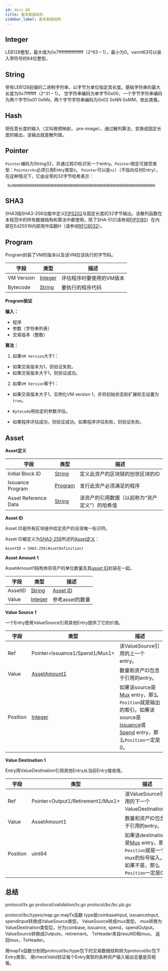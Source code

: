 ```yaml
---
id: docs_68
title: 基本数据结构
sidebar_label: 基本数据结构
---
```


## Integer

LEB128整型，最大值为0x7fffffffffffffffff（2^63 – 1），最小为0。varint63可以装入带符号的64位整型。

## String

带有LEB128前缀的二进制字符串，以字节为单位指定其长度。基础字符串的最大长度为0x7fffffff（2^31 – 1）。
空字符串编码为单字节0x00，一个字节字符串编码为两个字节0x01 0xNN，两个字节字符串编码为0x02 0xNN 0xMM，依此类推。

## Hash

把任意长度的输入（又叫做预映射， pre-image），通过散列算法，变换成固定长度的输出，该输出就是散列值。

## Pointer

`Pointer`编码为String32，并通过其ID标识另一个entry。`Pointer`限定可接受类型：`Pointer<X>`必须引用Entry类型`X`。
`Pointer`可以是`nil`（不指向任何Entry），在这种情况下，它由全零的32字节哈希表示：

     0x0000000000000000000000000000000000000000000000000000000000000000

## SHA3

SHA3指SHA3​​-256功能中定义[FIPS202](https://dx.doi.org/10.6028/NIST.FIPS.202)与固定长度的32字节输出。该散列函数在本规范中的所有数据结构和算法中都使用，除了SHA-512(请参阅[FIPS180](http://csrc.nist.gov/publications/fips/fips180-2/fips180-2withchangenotice.pdf)）在内部在Ed25519内部用作函数H（请参阅[RFC8032](https://tools.ietf.org/html/rfc8032)）。

## Program

Program封装了VM的版本以及该VM应该执行的字节码。

| 字段 | 类型 | 描述 | 
| --- | --- |--- |
| VM Version |	[Integer](#integer)	| 评估程序时要使用的VM版本 |
| Bytecode | [String](#string) | 要执行的程序代码 |

**Program验证**

**输入：**

-  程序
-  参数（字符串列表）
-  交易版本（整数）

**算法：**

1. 如果`VM Version`大于1：

- 如果交易版本为1，则验证失败。
- 如果交易版本大于1，则验证成功。

2. 如果`VM Version`等于1：

- 如果交易版本大于1，实例化VM version 1，并将初始状态和扩展标志设置为`true`。

- `Bytecode`用给定的参数评估。

- 如果程序评估成功，则验证成功。如果程序评估失败，则验证失败。

## Asset

**Asset定义**

| 字段 | 类型 | 描述 | 
| --- | --- |--- |
|Initial Block ID	| [String](#string) | 定义此资产的区块链的创世区块的ID|
|Issuance Program	| [Program](#program) |	发行此资产必须满足的程序|
|Asset Reference Data | [String](#string) |	该资产的引用数据（以前称为“资产定义”）的哈希值|

**Asset ID**

Asset ID是所有区块链中给定资产的全球唯一标识符。

Asset ID被定义为[SHA3-256](#sha3)所述的[Asset定义](#asset定义)：

    AssetID = SHA3-256(AssetDefinition)

**Asset Amount 1**

AssetAmount1结构体将资产的单位数量及其[asset ID](#asset-id)封装在一起。

| 字段 | 类型 | 描述 | 
| --- | --- |--- |
|AssetID | [String](#string) | [Asset ID](#asset-id)|
|Value | [Integer](#integer) | 参考asset的数量|

**Value Source 1**

一个Entry使用ValueSource引用其他Entry提供了它的价值。

| 字段 | 类型 | 描述 | 
| --- | --- |--- |
| Ref | Pointer<Issuance1/Spend1/Mux1> | 该ValueSource引用的上一个entry。 |
| Value | [AssetAmount1](#asset-amount-1) | 数量和资产ID包含于引用的entry。 |
| Position | [Integer](#integer) | 如果该source是[Mux](#mux1) entry，那么`Position`就是输出的索引。如果该source是[Issuance](#issuance1)或[Spend](#spend1) entry，那么`Position`一定是0。 |

**Value Destination 1**

Entry用ValueDestination引用其他Entry从当前Entry接收值。

| 字段 | 类型 | 描述 | 
| --- | --- |--- |
| Ref | Pointer<Output1/Retirement1/Mux1> | 该ValueSource引用的下一个ValueDestination。 |
| Value | AssetAmount1 | 数量和资产ID包含于引用的entry。 |
| Position | uint64 | 如果该destination是[Mux](#mux1) entry，那么`Position`就是一个mux的标号输入。如果不是，那么`Position`一定是0。 |



## 总结

protocol/tx.go
protocol/validation/tx.go
protocol/bc/bc.pb.go


protocol/bc/types/map.go
mapTx函数
type层coinbaseInput, issuanceInput, spendInput转换成ValueSource类型。
ValueSource转成mux类型。
mux转换为ValueDestination类型后，分为coinbase, issuance, spend，spendOutput。
ValueSource转换成Outputs，retirement。
TxHeader来自resultID和mux。
返回mux，TxHeader。

用mapTx函数分别把protocol/bc/type包下的交易数据结构转为protocol/bc包下Entry类型。
用checkValid验证每个Entry类型的各种资产输入输出总量是否相等。


